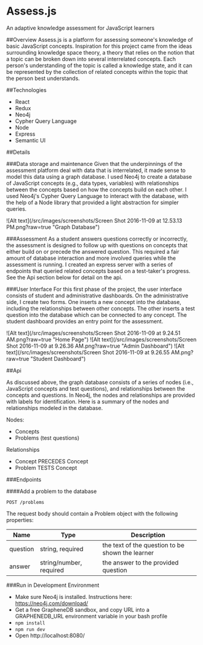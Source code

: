 # Assess.js
An adaptive knowledge assessment for JavaScript learners

##Overview
Assess.js is a platform for assessing someone's knowledge of basic JavaScript concepts. Inspiration for this project came from the ideas surrounding knowledge space theory, a theory that relies on the notion that a topic can be broken down into several interrelated concepts. Each person's understanding of the topic is called a knowledge state, and it can be represented by the collection of related concepts within the topic that the person best understands.

##Technologies
- React
- Redux
- Neo4j 
- Cypher Query Language
- Node
- Express
- Semantic UI


##Details

###Data storage and maintenance
Given that the underpinnings of the assessment platform deal with data that is interrelated, it made sense to model this data using a graph database.  I used Neo4j to create a database of JavaScript concepts (e.g., data types, variables) with relationships between the concepts based on how the concepts build on each other. I used Neo4j's Cypher Query Language to interact with the database, with the help of a Node library that provided a light abstraction for simpler queries. 

![Alt text](/src/images/screenshots/Screen Shot 2016-11-09 at 12.53.13 PM.png?raw=true "Graph Database")

###Assessment
As a student answers questions correctly or incorrectly, the assessment is designed to follow up with questions on concepts that either build on or precede the answered question.  This required a fair amount of database interaction and more involved queries while the assessment is running. I created an express server with a series of endpoints that queried related concepts based on a test-taker's progress.  See the Api section below for detail on the api.

###User Interface
For this first phase of the project, the user interface consists of student and administrative dashboards. On the administrative side, I create two forms. One inserts a new concept into the database, including the relationships between other concepts.  The other inserts a test question into the database which can be connected to any concept. The student dashboard provides an entry point for the assessment.

![Alt text](/src/images/screenshots/Screen Shot 2016-11-09 at 9.24.51 AM.png?raw=true "Home Page")
![Alt text](/src/images/screenshots/Screen Shot 2016-11-09 at 9.26.36 AM.png?raw=true "Admin Dashboard")
![Alt text](/src/images/screenshots/Screen Shot 2016-11-09 at 9.26.55 AM.png?raw=true "Student Dashboard")


##Api

As discussed above, the graph database consists of a series of nodes (i.e., JavaScript concepts and test questions), and relationships between the concepts and questions. In Neo4j, the nodes and relationships are provided with labels for identification. Here is a summary of the nodes and relationships modeled in the database.

Nodes:  
- Concepts
- Problems (test questions)

Relationships
- Concept PRECEDES Concept
- Problem TESTS Concept

###Endpoints

####Add a problem to the database
```
POST /problems 
```
The request body should contain a Problem object with the following properties:

| Name | Type | Description |
| --- | --- | --- |
| question | string, required | the text of the question to be shown the learner |
| answer | string/number, required | the answer to the provided question |


###Run in Development Environment
- Make sure Neo4j is installed. Instructions here: https://neo4j.com/download/
- Get a free GrapheneDB sandbox, and copy URL into a GRAPHENEDB_URL environment variable in your bash profile
- ```npm install```
- ```npm run dev```
- Open http://localhost:8080/
